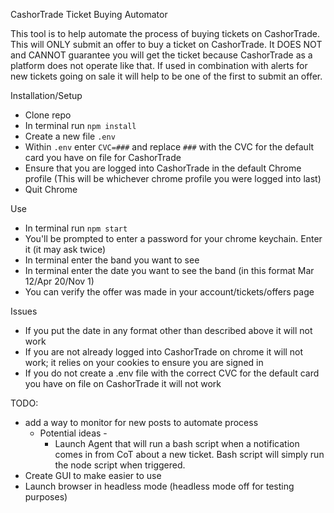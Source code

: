 CashorTrade Ticket Buying Automator

This tool is to help automate the process of buying tickets on CashorTrade. This will ONLY submit an offer to buy a ticket on CashorTrade. It DOES NOT and CANNOT guarantee you will get the ticket because CashorTrade as a platform does not operate like that. If used in combination with alerts for new tickets going on sale it will help to be one of the first to submit an offer.

Installation/Setup

- Clone repo
- In terminal run `npm install`
- Create a new file `.env`
- Within `.env` enter `CVC=###` and replace `###` with the CVC for the default card you have on file for CashorTrade
- Ensure that you are logged into CashorTrade in the default Chrome profile (This will be whichever chrome profile you were logged into last)
- Quit Chrome

Use

- In terminal run `npm start`
- You'll be prompted to enter a password for your chrome keychain. Enter it (it may ask twice)
- In terminal enter the band you want to see
- In terminal enter the date you want to see the band (in this format Mar 12/Apr 20/Nov 1)
- You can verify the offer was made in your account/tickets/offers page

Issues

- If you put the date in any format other than described above it will not work
- If you are not already logged into CashorTrade on chrome it will not work; it relies on your cookies to ensure you are signed in
- If you do not create a .env file with the correct CVC for the default card you have on file on CashorTrade it will not work

TODO:

- add a way to monitor for new posts to automate process
  - Potential ideas -
    - Launch Agent that will run a bash script when a notification comes in from CoT about a new ticket. Bash script will simply run the node script when triggered.
- Create GUI to make easier to use
- Launch browser in headless mode (headless mode off for testing purposes)
